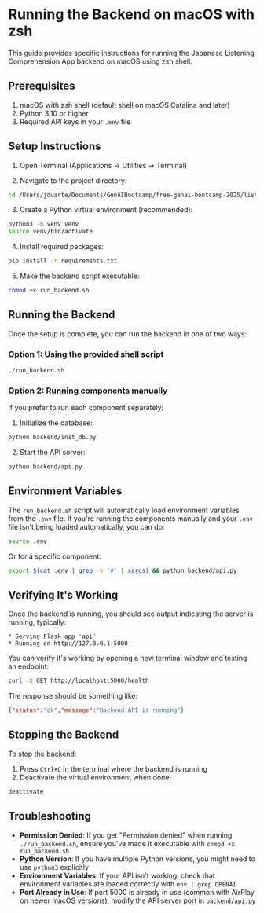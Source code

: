 # Running the Backend on macOS with zsh

This guide provides specific instructions for running the Japanese Listening Comprehension App backend on macOS using zsh shell.

## Prerequisites

1. macOS with zsh shell (default shell on macOS Catalina and later)
2. Python 3.10 or higher
3. Required API keys in your `.env` file

## Setup Instructions

1. Open Terminal (Applications → Utilities → Terminal)

2. Navigate to the project directory:
```zsh
cd /Users/jduarte/Documents/GenAIBootcamp/free-genai-bootcamp-2025/listening-comp
```

3. Create a Python virtual environment (recommended):
```zsh
python3 -m venv venv
source venv/bin/activate
```

4. Install required packages:
```zsh
pip install -r requirements.txt
```

5. Make the backend script executable:
```zsh
chmod +x run_backend.sh
```

## Running the Backend

Once the setup is complete, you can run the backend in one of two ways:

### Option 1: Using the provided shell script

```zsh
./run_backend.sh
```

### Option 2: Running components manually

If you prefer to run each component separately:

1. Initialize the database:
```zsh
python backend/init_db.py
```

2. Start the API server:
```zsh
python backend/api.py
```

## Environment Variables

The `run_backend.sh` script will automatically load environment variables from the `.env` file. If you're running the components manually and your `.env` file isn't being loaded automatically, you can do:

```zsh
source .env
```

Or for a specific component:

```zsh
export $(cat .env | grep -v '#' | xargs) && python backend/api.py
```

## Verifying It's Working

Once the backend is running, you should see output indicating the server is running, typically:

```
* Serving Flask app 'api'
* Running on http://127.0.0.1:5000
```

You can verify it's working by opening a new terminal window and testing an endpoint:

```zsh
curl -X GET http://localhost:5000/health
```

The response should be something like:
```json
{"status":"ok","message":"Backend API is running"}
```

## Stopping the Backend

To stop the backend:

1. Press `Ctrl+C` in the terminal where the backend is running
2. Deactivate the virtual environment when done:
```zsh
deactivate
```

## Troubleshooting

- **Permission Denied**: If you get "Permission denied" when running `./run_backend.sh`, ensure you've made it executable with `chmod +x run_backend.sh`
- **Python Version**: If you have multiple Python versions, you might need to use `python3` explicitly
- **Environment Variables**: If your API isn't working, check that environment variables are loaded correctly with `env | grep OPENAI`
- **Port Already in Use**: If port 5000 is already in use (common with AirPlay on newer macOS versions), modify the API server port in `backend/api.py`
